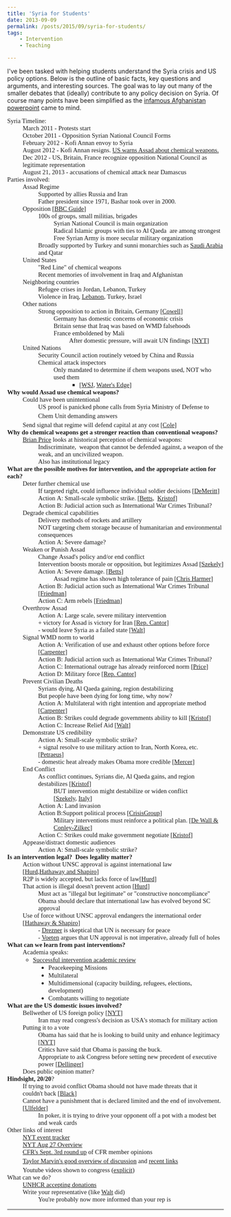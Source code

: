 ```yaml
---
title: 'Syria for Students'
date: 2013-09-09
permalink: /posts/2015/09/syria-for-students/
tags:
    - Intervention
    - Teaching

---
```


I've been tasked with helping students understand the Syria crisis and US policy options. Below is the outline of basic facts, key questions and arguments, and interesting sources. The goal was to lay out many of the smaller debates that (ideally) contribute to any policy decision on Syria. Of course many points have been simplified as the <a href="http://i.dailymail.co.uk/i/pix/2010/04/28/article-0-09562375000005DC-283_964x699.jpg">infamous Afghanistan powerpoint</a> came to mind.

<!--more-->

<p style="margin: 0in; font-family: Calibri; font-size: 11.0pt;">Syria Timeline:</p>
<p style="margin: 0in; margin-left: .375in; font-family: Calibri; font-size: 11.0pt;">March 2011 - Protests start</p>
<p style="margin: 0in; margin-left: .375in; font-family: Calibri; font-size: 11.0pt;">October 2011 - Opposition Syrian National Council Forms</p>
<p style="margin: 0in; margin-left: .375in; font-family: Calibri; font-size: 11.0pt;">February 2012 - Kofi Annan envoy to Syria</p>
<p style="margin: 0in; margin-left: .375in; font-family: Calibri; font-size: 11.0pt;">August 2012 - Kofi Annan resigns. <a href="http://www.nytimes.com/2012/08/21/world/middleeast/obama-threatens-force-against-syria.html">US warns Assad about chemical weapons.</a></p>
<p style="margin: 0in; margin-left: .375in; font-family: Calibri; font-size: 11.0pt;">Dec 2012 - US, Britain, France recognize opposition National Council as legitimate
representation</p>
<p style="margin: 0in; margin-left: .375in; font-family: Calibri; font-size: 11.0pt;">August 21, 2013 - accusations of chemical attack near Damascus</p>
<p style="margin: 0in; font-family: Calibri; font-size: 11.0pt;">Parties involved:</p>
<p style="margin: 0in; margin-left: .375in; font-family: Calibri; font-size: 11.0pt;">Assad Regime</p>
<p style="margin: 0in; margin-left: .75in; font-family: Calibri; font-size: 11.0pt;">Supported by allies Russia and Iran</p>
<p style="margin: 0in; margin-left: .75in; font-family: Calibri; font-size: 11.0pt;">Father president since 1971, Bashar took over in 2000.</p>
<p style="margin: 0in; margin-left: .375in; font-family: Calibri; font-size: 11.0pt;">Opposition [<a href="http://www.bbc.co.uk/news/world-middle-east-15798218">BBC Guide</a>]</p>
<p style="margin: 0in; margin-left: .75in; font-family: Calibri; font-size: 11.0pt;">100s of groups, small militias, brigades</p>
<p style="margin: 0in; margin-left: 1.125in; font-family: Calibri; font-size: 11.0pt;">Syrian National Council is main organization</p>
<p style="margin: 0in; margin-left: 1.125in; font-family: Calibri; font-size: 11.0pt;">Radical Islamic groups with ties to Al Qaeda<span style="mso-spacerun: yes;">  </span>are among strongest</p>
<p style="margin: 0in; margin-left: 1.125in; font-family: Calibri; font-size: 11.0pt;">Free Syrian Army is more secular military organization</p>
<p style="margin: 0in; margin-left: .75in; font-family: Calibri; font-size: 11.0pt;">Broadly supported by Turkey and sunni monarchies such as <a href="http://schoolofdata.org/2013/08/23/social-media-syria/">Saudi Arabia</a> and Qatar</p>
<p style="margin: 0in; margin-left: .375in; font-family: Calibri; font-size: 11.0pt;">United States</p>
<p style="margin: 0in; margin-left: .75in; font-family: Calibri; font-size: 11.0pt;">"Red Line" of chemical weapons</p>
<p style="margin: 0in; margin-left: .75in; font-family: Calibri; font-size: 11.0pt;">Recent memories of involvement in Iraq and Afghanistan</p>
<p style="margin: 0in; margin-left: .375in; font-family: Calibri; font-size: 11.0pt;">Neighboring countries</p>
<p style="margin: 0in; margin-left: .75in; font-family: Calibri; font-size: 11.0pt;">Refugee crises in Jordan, Lebanon, Turkey</p>
<p style="margin: 0in; margin-left: .75in; font-family: Calibri; font-size: 11.0pt;">Violence in Iraq, <a href="http://www.crisisgroup.org/en/publication-type/crisiswatch/2013/crisiswatch-121.aspx?utm_source=cw121email&amp;utm_medium=view-online&amp;utm_campaign=cw">Lebanon</a>, Turkey, Israel</p>
<p style="margin: 0in; margin-left: .375in; font-family: Calibri; font-size: 11.0pt;">Other nations</p>
<p style="margin: 0in; margin-left: .75in; font-family: Calibri; font-size: 11.0pt;">Strong opposition to action in Britain, Germany [<a href="http://www.nytimes.com/2013/09/06/world/europe/syria-crisis-reveals-new-paradigm.html?partner=rss%26emc=rss">Cowell</a>]</p>
<p style="margin: 0in; margin-left: 1.125in; font-family: Calibri; font-size: 11.0pt;">Germany has domestic concerns of economic crisis</p>
<p style="margin: 0in; margin-left: 1.125in; font-family: Calibri; font-size: 11.0pt;">Britain sense that Iraq was based on WMD falsehoods</p>
<p style="margin: 0in; margin-left: 1.125in; font-family: Calibri; font-size: 11.0pt;">France emboldened by Mali</p>
<p style="margin: 0in; margin-left: 1.5in; font-family: Calibri; font-size: 11.0pt;">After domestic pressure, will await UN findings [<a href="http://www.nytimes.com/2013/09/07/world/middleeast/obama-syria-strike.html?pagewanted=2&amp;partner=rss&amp;emc=rss">NYT</a>]</p>
<p style="margin: 0in; margin-left: .375in; font-family: Calibri; font-size: 11.0pt;">United Nations</p>
<p style="margin: 0in; margin-left: .75in; font-family: Calibri; font-size: 11.0pt;">Security Council action routinely vetoed by China and Russia</p>
<p style="margin: 0in; margin-left: .75in; font-family: Calibri; font-size: 11.0pt;">Chemical attack inspectors</p>
<p style="margin: 0in; margin-left: 1.125in; font-family: Calibri; font-size: 11.0pt;">Only mandated to determine if chem weapons used, NOT who used them</p>

<ul style="margin-left: 1.5in; direction: ltr; unicode-bidi: embed; margin-top: 0in; margin-bottom: 0in;" type="square">
	<li style="margin-top: 0; margin-bottom: 0; vertical-align: middle;"><span style="font-family: Calibri; font-size: 11.0pt;">[</span><a href="http://online.wsj.com/article/SB10001424127887323407104579036173795495190.html"><span style="font-family: Calibri; font-size: 11.0pt;">WSJ</span></a><span style="font-family: Calibri; font-size: 11.0pt;">, </span><a href="http://atwatersedge.org/2013/08/28/no-the-un-didnt-blame-chemical-attacks-on-syrias-rebels/"><span style="font-family: Calibri; font-size: 11.0pt;">Water's Edge</span></a><span style="font-family: Calibri; font-size: 11.0pt;">]</span></li>
</ul>
<p style="margin: 0in; font-family: Calibri; font-size: 11.0pt;"><span style="font-weight: bold;">Why would Assad use chemical weapons?</span></p>
<p style="margin: 0in; margin-left: .375in; font-family: Calibri; font-size: 11.0pt;">Could have been unintentional</p>
<p style="margin: 0in; margin-left: .75in; font-family: Calibri; font-size: 11.0pt;">US proof is panicked phone calls from Syria Ministry of Defense to Chem Unit <span style="line-height: 1.714285714; font-size: 11pt;">demanding answers</span></p>
<p style="margin: 0in; margin-left: .375in; font-family: Calibri; font-size: 11.0pt;">Send signal that regime will defend capital at any cost [<a href="http://www.juancole.com/2013/08/signals-intervention-syria.html">Cole</a>]</p>
<p style="margin: 0in; font-family: Calibri; font-size: 11.0pt;"><span style="font-weight: bold;">Why do chemical weapons get a stronger reaction than conventional weapons?</span></p>
<p style="margin: 0in; margin-left: .375in; font-family: Calibri; font-size: 11.0pt;"><a href="http://www.washingtonpost.com/blogs/wonkblog/wp/2013/09/03/they-must-be-really-bad-if-even-hitler-wouldnt-use-them/">Brian Price</a> looks at historical perception of chemical weapons:</p>
<p style="margin: 0in; margin-left: .75in; font-family: Calibri; font-size: 11.0pt;">Indiscriminate,<span style="mso-spacerun: yes;">  </span>weapon that cannot be defended against, a weapon of the weak, and an uncivilized weapon.</p>
<p style="margin: 0in; margin-left: .75in; font-family: Calibri; font-size: 11.0pt;">Also has institutional legacy</p>
<p style="margin: 0in; font-family: Calibri; font-size: 11.0pt;"><span style="font-weight: bold;">What are the possible motives for intervention, and the appropriate action for each?</span></p>
<p style="margin: 0in; margin-left: .375in; font-family: Calibri; font-size: 11.0pt;">Deter further chemical use</p>
<p style="margin: 0in; margin-left: .75in; font-family: Calibri; font-size: 11.0pt;">If targeted right, could influence individual soldier decisions [<a href="http://politicalviolenceataglance.org/2013/08/29/military-intervention-syrian-soldiers-and-civilians/">DeMeritt</a>]</p>
<p style="margin: 0in; margin-left: .75in; font-family: Calibri; font-size: 11.0pt;">Action A: Small-scale symbolic strike. [<a href="http://www.foreignaffairs.com/articles/139906/richard-k-betts/pick-your-poison?cid=rss-rss_xml-pick_your_poison-000000">Betts</a>,<span style="mso-spacerun: yes;">  </span><a href="http://www.nytimes.com/2013/09/05/opinion/kristof-the-right-questions-on-syria.html?partner=rss%26emc=rss">Kristof</a>]</p>
<p style="margin: 0in; margin-left: .75in; font-family: Calibri; font-size: 11.0pt;">Action B: Judicial action such as International War Crimes Tribunal?</p>
<p style="margin: 0in; margin-left: .375in; font-family: Calibri; font-size: 11.0pt;">Degrade chemical capabilities</p>
<p style="margin: 0in; margin-left: .75in; font-family: Calibri; font-size: 11.0pt;">Delivery methods of rockets and artillery</p>
<p style="margin: 0in; margin-left: .75in; font-family: Calibri; font-size: 11.0pt;">NOT targeting chem storage because of humanitarian and environmental consequences</p>
<p style="margin: 0in; margin-left: .75in; font-family: Calibri; font-size: 11.0pt;">Action A: Severe damage?</p>
<p style="margin: 0in; margin-left: .375in; font-family: Calibri; font-size: 11.0pt;">Weaken or Punish Assad</p>
<p style="margin: 0in; margin-left: .75in; font-family: Calibri; font-size: 11.0pt;">Change Assad's policy and/or end conflict</p>
<p style="margin: 0in; margin-left: .75in; font-family: Calibri; font-size: 11.0pt;">Intervention boosts morale or opposition, but legitimizes Assad [<a href="http://politicalviolenceataglance.org/2013/09/03/seriously-thinking-about-syria/">Szekely</a>]</p>
<p style="margin: 0in; margin-left: .75in; font-family: Calibri; font-size: 11.0pt;">Action A: Severe damage. [<a href="http://www.foreignaffairs.com/articles/139906/richard-k-betts/pick-your-poison?cid=rss-rss_xml-pick_your_poison-000000">Betts</a>]</p>
<p style="margin: 0in; margin-left: 1.125in; font-family: Calibri; font-size: 11.0pt;">Assad regime has shown high tolerance of pain [<a href="http://thecable.foreignpolicy.com/posts/2013/08/26/architect_of_syria_war_plan_doubts_surgical_strikes_will_work">Chris Harmer</a>]</p>
<p style="margin: 0in; margin-left: .75in; font-family: Calibri; font-size: 11.0pt;">Action B: Judicial action such as International War Crimes Tribunal [<a href="http://www.nytimes.com/2013/09/04/opinion/friedman-arm-and-shame.html?partner=rssnyt&amp;emc=rss&amp;_r=0">Friedman</a>]</p>
<p style="margin: 0in; margin-left: .75in; font-family: Calibri; font-size: 11.0pt;">Action C: Arm rebels [<a href="http://www.nytimes.com/2013/09/04/opinion/friedman-arm-and-shame.html?partner=rssnyt&amp;emc=rss&amp;_r=0">Friedman</a>]</p>
<p style="margin: 0in; margin-left: .375in; font-family: Calibri; font-size: 11.0pt;">Overthrow Assad</p>
<p style="margin: 0in; margin-left: .75in; font-family: Calibri; font-size: 11.0pt;">Action A: Large scale, severe military intervention</p>
<p style="margin: 0in; margin-left: .75in; font-family: Calibri; font-size: 11.0pt;">+ victory for Assad is victory for Iran [<a href="http://www.timesdispatch.com/opinion/their-opinion/columnists-blogs/guest-columnists/cantor-america-has-a-compelling-national-security-interest/article_5bf148d2-1a90-5b18-a3cf-ba981aedb52f.html">Rep. Cantor</a>]</p>
<p style="margin: 0in; margin-left: .75in; font-family: Calibri; font-size: 11.0pt;">- would leave Syria as a failed state [<a href="http://walt.foreignpolicy.com/posts/2013/09/06/an_open_letter_to_my_congressman">Walt</a>]</p>
<p style="margin: 0in; margin-left: .375in; font-family: Calibri; font-size: 11.0pt;">Signal WMD norm to world</p>
<p style="margin: 0in; margin-left: .75in; font-family: Calibri; font-size: 11.0pt;">Action A: Verification of use and exhaust other options before force<span style="mso-spacerun: yes;">  </span>[<a href="http://www.foreignaffairs.com/articles/139884/charli-carpenter/responsibility-to-protect-or-to-punish?cid=rss-rss_xml-responsibility_to_protect_or_t-000000">Carpenter</a>]</p>
<p style="margin: 0in; margin-left: .75in; font-family: Calibri; font-size: 11.0pt;">Action B: Judicial action such as International War Crimes Tribunal?</p>
<p style="margin: 0in; margin-left: .75in; font-family: Calibri; font-size: 11.0pt;">Action C: International outrage has already reinforced norm [<a href="http://www.foreignaffairs.com/articles/139903/richard-price/no-strike-no-problem">Price</a>]</p>
<p style="margin: 0in; margin-left: .75in; font-family: Calibri; font-size: 11.0pt;">Action D: Military force [<a href="http://www.timesdispatch.com/opinion/their-opinion/columnists-blogs/guest-columnists/cantor-america-has-a-compelling-national-security-interest/article_5bf148d2-1a90-5b18-a3cf-ba981aedb52f.html">Rep. Cantor</a>]</p>
<p style="margin: 0in; margin-left: .375in; font-family: Calibri; font-size: 11.0pt;">Prevent Civilian Deaths</p>
<p style="margin: 0in; margin-left: .75in; font-family: Calibri; font-size: 11.0pt;">Syrians dying, Al Qaeda gaining, region destabilizing</p>
<p style="margin: 0in; margin-left: .75in; font-family: Calibri; font-size: 11.0pt;">But people have been dying for long time, why now?</p>
<p style="margin: 0in; margin-left: .75in; font-family: Calibri; font-size: 11.0pt;">Action A: Multilateral with right intention and appropriate method [<a href="http://www.foreignaffairs.com/articles/139884/charli-carpenter/responsibility-to-protect-or-to-punish?cid=rss-rss_xml-responsibility_to_protect_or_t-000000">Carpenter</a>]</p>
<p style="margin: 0in; margin-left: .75in; font-family: Calibri; font-size: 11.0pt;">Action B: Strikes could degrade governments ability to kill [<a href="http://www.nytimes.com/2013/09/05/opinion/kristof-the-right-questions-on-syria.html?partner=rss%26emc=rss">Kristof</a>]</p>
<p style="margin: 0in; margin-left: .75in; font-family: Calibri; font-size: 11.0pt;">Action C: Increase Relief Aid [<a href="http://walt.foreignpolicy.com/posts/2013/09/06/an_open_letter_to_my_congressman">Walt</a>]</p>
<p style="margin: 0in; margin-left: .375in; font-family: Calibri; font-size: 11.0pt;">Demonstrate US credibility</p>
<p style="margin: 0in; margin-left: .75in; font-family: Calibri; font-size: 11.0pt;">Action A: Small-scale symbolic strike?</p>
<p style="margin: 0in; margin-left: .75in; font-family: Calibri; font-size: 11.0pt;">+ signal resolve to use military action to Iran, North Korea, etc. [<a href="http://www.politico.com/story/2013/09/petraeus-calls-on-congress-to-back-white-house-on-syria-96413.html">Petraeus</a>]</p>
<p style="margin: 0in; margin-left: .75in; font-family: Calibri; font-size: 11.0pt;">- domestic heat already makes Obama more credible [<a href="http://www.foreignaffairs.com/articles/139376/jonathan-mercer/bad-reputation">Mercer</a>]</p>
<p style="margin: 0in; margin-left: .375in; font-family: Calibri; font-size: 11.0pt;">End Conflict</p>
<p style="margin: 0in; margin-left: .75in; font-family: Calibri; font-size: 11.0pt;">As conflict continues, Syrians die, Al Qaeda gains, and region destabilizes [<a href="http://www.nytimes.com/2013/09/05/opinion/kristof-the-right-questions-on-syria.html?partner=rss%26emc=rss">Kristof</a>]</p>
<p style="margin: 0in; margin-left: 1.125in; font-family: Calibri; font-size: 11.0pt;">BUT intervention might destabilize or widen conflict [<a href="http://politicalviolenceataglance.org/2013/09/03/seriously-thinking-about-syria/">Szekely</a>, <a href="http://www.nytimes.com/2013/09/06/world/europe/obama-arrives-in-russia-for-g20-summit.html?pagewanted=2&amp;partner=rss&amp;emc=rss">Italy</a>]</p>
<p style="margin: 0in; margin-left: .75in; font-family: Calibri; font-size: 11.0pt;">Action A: Land invasion</p>
<p style="margin: 0in; margin-left: .75in; font-family: Calibri; font-size: 11.0pt;">Action B:Support political process [<a href="http://www.crisisgroup.org/en/publication-type/media-releases/2013/mena/syria-statement.aspx?utm_source=syria-email&amp;utm_medium=statement&amp;utm_campaign=mremail">CrisisGroup</a>]</p>
<p style="margin: 0in; margin-left: 1.125in; font-family: Calibri; font-size: 11.0pt;">Military interventions must reinforce a political plan. [<a href="http://www.nytimes.com/2013/09/05/opinion/what-sir-william-would-do-in-syria.html?partner=rss%26emc=rss">De Wall &amp; Conley-Zilkec</a>]</p>
<p style="margin: 0in; margin-left: .75in; font-family: Calibri; font-size: 11.0pt;">Action C: Strikes could make government negotiate [<a href="http://www.nytimes.com/2013/09/05/opinion/kristof-the-right-questions-on-syria.html?partner=rss%26emc=rss">Kristof</a>]</p>
<p style="margin: 0in; margin-left: .375in; font-family: Calibri; font-size: 11.0pt;">Appease/distract domestic audiences</p>
<p style="margin: 0in; margin-left: .75in; font-family: Calibri; font-size: 11.0pt;">Action A: Small-scale symbolic strike?</p>
<p style="margin: 0in; font-family: Calibri; font-size: 11.0pt;"><span style="font-weight: bold;">Is an intervention legal?<span style="mso-spacerun: yes;">  </span>Does legality matter?</span></p>
<p style="margin: 0in; margin-left: .375in; font-family: Calibri; font-size: 11.0pt;">Action without UNSC approval is against international law [<a href="http://www.nytimes.com/2013/08/28/opinion/bomb-syria-even-if-it-is-illegal.html?_r=1&amp;">Hurd</a>,<a href="http://www.nytimes.com/2013/09/04/opinion/on-syria-a-un-vote-isnt-optional.html?smid=fb-share&amp;_r=1&amp;">Hathaway and Shapiro</a>]</p>
<p style="margin: 0in; margin-left: .375in; font-family: Calibri; font-size: 11.0pt;">R2P is widely accepted, but lacks force of law[<a href="http://www.nytimes.com/2013/08/28/opinion/bomb-syria-even-if-it-is-illegal.html?_r=1&amp;">Hurd</a>]</p>
<p style="margin: 0in; margin-left: .375in; font-family: Calibri; font-size: 11.0pt;">That action is illegal doesn't prevent action [<a href="http://www.nytimes.com/2013/08/28/opinion/bomb-syria-even-if-it-is-illegal.html?_r=1&amp;">Hurd</a>]</p>
<p style="margin: 0in; margin-left: .75in; font-family: Calibri; font-size: 11.0pt;">Must act as "illegal but legitimate" or "constructive noncompliance"</p>
<p style="margin: 0in; margin-left: .75in; font-family: Calibri; font-size: 11.0pt;">Obama should declare that international law has evolved beyond SC approval</p>
<p style="margin: 0in; margin-left: .375in; font-family: Calibri; font-size: 11.0pt;">Use of force without UNSC approval endangers the international order [<a href="http://www.nytimes.com/2013/09/04/opinion/on-syria-a-un-vote-isnt-optional.html?smid=fb-share&amp;_r=1&amp;">Hathaway &amp; Shapiro</a>]</p>
<p style="margin: 0in; margin-left: .75in; font-family: Calibri; font-size: 11.0pt;">- <a href="http://drezner.foreignpolicy.com/posts/2013/09/04/international_lawyers_give_it_the_old_college_try">Drezner</a> is skeptical that UN is necessary for peace</p>
<p style="margin: 0in; margin-left: .75in; font-family: Calibri; font-size: 11.0pt;">- <a href="http://themonkeycage.org/2013/09/04/is-un-approval-on-syria-imperative/">Voeten</a> argues that UN approval is not imperative, already full of holes</p>
<p style="margin: 0in; font-family: Calibri; font-size: 11.0pt;"><span style="font-weight: bold;">What can we learn from past interventions?</span></p>
<p style="margin: 0in; margin-left: .375in; font-family: Calibri; font-size: 11.0pt;">Academia speaks:</p>

<ul style="margin-left: .375in; direction: ltr; unicode-bidi: embed; margin-top: 0in; margin-bottom: 0in;" type="circle">
	<li style="margin-top: 0; margin-bottom: 0; vertical-align: middle;"><span style="font-family: Calibri; font-size: 11.0pt;"><a href="http://themonkeycage.org/2013/08/28/when-do-interventions-work/">Successful intervention academic review</a></span></li>
</ul>
<ul style="margin-left: .75in; direction: ltr; unicode-bidi: embed; margin-top: 0in; margin-bottom: 0in;" type="disc">
	<li style="margin-top: 0; margin-bottom: 0; vertical-align: middle;"><span style="font-family: Calibri; font-size: 11.0pt;">Peacekeeping Missions</span></li>
	<li style="margin-top: 0; margin-bottom: 0; vertical-align: middle;"><span style="font-family: Calibri; font-size: 11.0pt;">Multilateral</span></li>
	<li style="margin-top: 0; margin-bottom: 0; vertical-align: middle;"><span style="font-family: Calibri; font-size: 11.0pt;">Multidimensional (capacity building, refugees, elections, development)</span></li>
	<li style="margin-top: 0; margin-bottom: 0; vertical-align: middle;"><span style="font-family: Calibri; font-size: 11.0pt;">Combatants willing to negotiate</span></li>
</ul>
<p style="margin: 0in; font-family: Calibri; font-size: 11.0pt;"><span style="font-weight: bold;">What are the US domestic issues involved?</span></p>
<p style="margin: 0in; margin-left: .375in; font-family: Calibri; font-size: 11.0pt;">Bellwether of US foreign policy [<a href="http://www.nytimes.com/2013/09/06/world/europe/obama-arrives-in-russia-for-g20-summit.html?pagewanted=2&amp;partner=rss&amp;emc=rss">NYT</a>]</p>
<p style="margin: 0in; margin-left: .75in; font-family: Calibri; font-size: 11.0pt;">Iran may read congress's decision as USA's stomach for military action</p>
<p style="margin: 0in; margin-left: .375in; font-family: Calibri; font-size: 11.0pt;">Putting it to a vote</p>
<p style="margin: 0in; margin-left: .75in; font-family: Calibri; font-size: 11.0pt;">Obama has said that he is looking to build unity and enhance legitimacy [<a href="http://www.nytimes.com/2013/09/09/world/middleeast/obama-tests-limits-of-power-in-syrian-conflict.html?pagewanted=2&amp;partner=rss&amp;emc=rss">NYT</a>]</p>
<p style="margin: 0in; margin-left: .75in; font-family: Calibri; font-size: 11.0pt;">Critics have said that Obama is passing the buck.</p>
<p style="margin: 0in; margin-left: .75in; font-family: Calibri; font-size: 11.0pt;">Appropriate to ask Congress before setting new precedent of executive power [<a href="http://www.nytimes.com/2013/09/09/world/middleeast/obama-tests-limits-of-power-in-syrian-conflict.html?partner=rss&amp;emc=rss">Dellinger</a>]</p>
<p style="margin: 0in; margin-left: .375in; font-family: Calibri; font-size: 11.0pt;">Does public opinion matter?</p>
<p style="margin: 0in; font-family: Calibri; font-size: 11.0pt;"><span style="font-weight: bold;">Hindsight, 20/20</span>?</p>
<p style="margin: 0in; margin-left: .375in; font-family: Calibri; font-size: 11.0pt;">If trying to avoid conflict Obama should not have made threats that it couldn't back [<a href="http://www.nysun.com/foreign/collapse-of-american-power-recalls-dis/88400/">Black</a>]</p>
<p style="margin: 0in; margin-left: .375in; font-family: Calibri; font-size: 11.0pt;">Cannot have a punishment that is declared limited and the end of involvement. [<a href="http://dartthrowingchimp.wordpress.com/2013/09/07/president-obama-youre-the-fish-in-this-morbid-game-of-poker/">Ulfelder</a>]</p>
<p style="margin: 0in; margin-left: .75in; font-family: Calibri; font-size: 11.0pt;">In poker, it is trying to drive your opponent off a pot with a modest bet and weak cards</p>
<p style="margin: 0in; font-family: Calibri; font-size: 11.0pt;">Other links of interest</p>
<p style="margin: 0in; margin-left: .375in; font-family: Calibri; font-size: 11.0pt;"><a href="http://projects.nytimes.com/live-dashboard/syria">NYT event tracker</a></p>
<p style="margin: 0in; margin-left: .375in; font-family: Calibri; font-size: 11.0pt;"><a href="http://www.nytimes.com/2013/08/28/world/middleeast/the-conflict-in-syria.html?partner=rss%26emc=rss">NYT Aug 27 Overview</a></p>
<p style="margin: 0in; margin-left: .375in; font-family: Calibri; font-size: 11.0pt;"><a href="http://www.cfr.org/syria/issue-guide-syria-crisis/p31331?cid=rss-fullfeed-issue_guide__the_syria_crisis-090313">CFR's Sept. 3rd round up</a> of CFR member opinions</p>
<p style="margin: 0in; margin-left: .375in; font-family: Calibri; font-size: 11.0pt;"><a href="http://politicalviolenceataglance.org/2013/08/29/discussing-the-potential-intervention-in-syria/">Taylor Marvin's good overview of discussion</a> and <a href="http://politicalviolenceataglance.org/2013/09/09/weekly-links-21/">recent </a><a style="line-height: 1.714285714; font-size: 11pt;" href="http://politicalviolenceataglance.org/2013/09/09/weekly-links-21/">links</a></p>
<p style="margin: 0in; margin-left: .375in; font-family: Calibri; font-size: 11.0pt;">Youtube videos shown to congress (<a href="http://www.intelligence.senate.gov/syriavideo.html">explicit</a>)</p>
<p style="margin: 0in; font-family: Calibri; font-size: 11.0pt;">What can we do?</p>
<p style="margin: 0in; margin-left: .375in; font-family: Calibri; font-size: 11.0pt;"><a href="http://www.unhcr.org/pages/49c3646c344.html">UNHCR accepting donations</a></p>
<p style="margin: 0in; margin-left: .375in; font-family: Calibri; font-size: 11.0pt;">Write your representative (like <a href="http://walt.foreignpolicy.com/posts/2013/09/06/an_open_letter_to_my_congressman">Walt</a> did)</p>
<p style="margin: 0in; margin-left: .75in; font-family: Calibri; font-size: 11.0pt;">You're probably now more informed than your rep is</p>

------